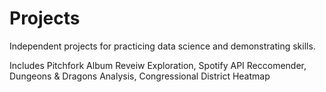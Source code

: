 # Projects
Independent projects for practicing data science and demonstrating skills.

Includes Pitchfork Album Reveiw Exploration, Spotify API Reccomender, Dungeons & Dragons Analysis, Congressional District Heatmap
